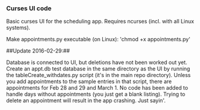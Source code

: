 ### Curses UI code ###

Basic curses UI for the scheduling app. Requires ncurses (incl. with all
Linux systems).

Make appointments.py executable (on Linux): 'chmod +x appointments.py'

##Update 2016-02-29:##

Database is connected to UI, but deletions have not been worked out yet.
Create an appt.db test database in the same directory as the UI by running
the tableCreate_withdates.py script (it's in the main repo directory).
Unless you add appointments to the sample entries in that script, there
are appointments for Feb 28 and 29 and March 1. No code has been added to
handle days without appointments (you just get a blank listing). Trying to
delete an appointment will result in the app crashing. Just sayin'.



